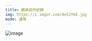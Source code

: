 ```yaml
---
title: 繼承前作紀錄
img: https://i.imgur.com/Ae5JYkE.jpg 
mode: 通用
---
```


![image](https://i.imgur.com/rseDNAL.jpg)
